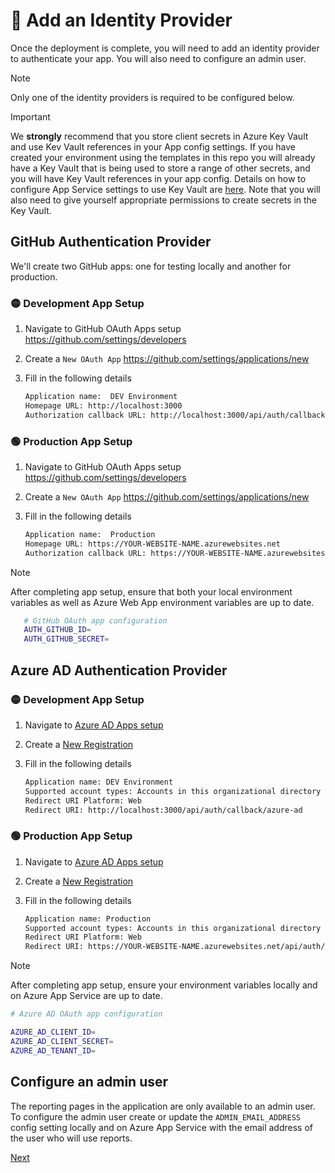 # 🪪 Add an Identity Provider

Once the deployment is complete, you will need to add an identity provider to authenticate your app. You will also need to configure an admin user.

> [!NOTE]
> Only one of the identity providers is required to be configured below.

> [!IMPORTANT]
> We **strongly** recommend that you store client secrets in Azure Key Vault and use Kev Vault references in your App config settings. If you have created your environment using the templates in this repo you will already have a Key Vault that is being used to store a range of other secrets, and you will have Key Vault references in your app config. Details on how to configure App Service settings to use Key Vault are [here](https://learn.microsoft.com/en-us/azure/app-service/app-service-key-vault-references?tabs=azure-cli#source-app-settings-from-key-vault). Note that you will also need to give yourself appropriate permissions to create secrets in the Key Vault.

## GitHub Authentication Provider

We'll create two GitHub apps: one for testing locally and another for production.

### 🟡 Development App Setup

1. Navigate to GitHub OAuth Apps setup https://github.com/settings/developers
2. Create a `New OAuth App` https://github.com/settings/applications/new
3. Fill in the following details

   ```default
   Application name:  DEV Environment
   Homepage URL: http://localhost:3000
   Authorization callback URL: http://localhost:3000/api/auth/callback/github
   ```

### 🟢 Production App Setup

1. Navigate to GitHub OAuth Apps setup https://github.com/settings/developers
2. Create a `New OAuth App` https://github.com/settings/applications/new
3. Fill in the following details

   ```default
   Application name:  Production
   Homepage URL: https://YOUR-WEBSITE-NAME.azurewebsites.net
   Authorization callback URL: https://YOUR-WEBSITE-NAME.azurewebsites.net/api/auth/callback/github
   ```

> [!NOTE]
> After completing app setup, ensure that both your local environment variables as well as Azure Web App environment variables are up to date.

```bash
   # GitHub OAuth app configuration
   AUTH_GITHUB_ID=
   AUTH_GITHUB_SECRET=
```

## Azure AD Authentication Provider

### 🟡 Development App Setup

1. Navigate to [Azure AD Apps setup](https://portal.azure.com/#view/Microsoft_AAD_IAM/ActiveDirectoryMenuBlade/~/RegisteredApps)
2. Create a [New Registration](https://portal.azure.com/#view/Microsoft_AAD_RegisteredApps/CreateApplicationBlade/quickStartType~/null/isMSAApp~/false)
3. Fill in the following details

   ```default
   Application name: DEV Environment
   Supported account types: Accounts in this organizational directory only
   Redirect URI Platform: Web
   Redirect URI: http://localhost:3000/api/auth/callback/azure-ad
   ```

### 🟢 Production App Setup

1. Navigate to [Azure AD Apps setup](https://portal.azure.com/#view/Microsoft_AAD_IAM/ActiveDirectoryMenuBlade/~/RegisteredApps)
2. Create a [New Registration](https://portal.azure.com/#view/Microsoft_AAD_RegisteredApps/CreateApplicationBlade/quickStartType~/null/isMSAApp~/false)
3. Fill in the following details

   ```default
   Application name: Production
   Supported account types: Accounts in this organizational directory only
   Redirect URI Platform: Web
   Redirect URI: https://YOUR-WEBSITE-NAME.azurewebsites.net/api/auth/callback/azure-ad
   ```

> [!NOTE]
> After completing app setup, ensure your environment variables locally and on Azure App Service are up to date.

```bash
# Azure AD OAuth app configuration

AZURE_AD_CLIENT_ID=
AZURE_AD_CLIENT_SECRET=
AZURE_AD_TENANT_ID=
```

## Configure an admin user

The reporting pages in the application are only available to an admin user. To configure the admin user create or update the `ADMIN_EMAIL_ADDRESS` config setting locally and on Azure App Service with the email address of the user who will use reports.

[Next](/docs/6-chat-over-file.md)
